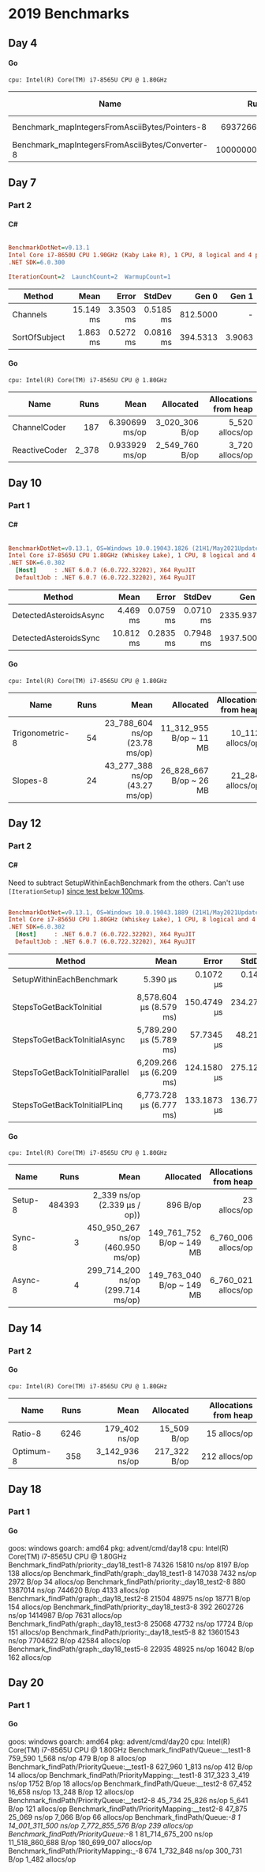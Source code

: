 # 2019 Benchmarks

## Day 4

#### Go

````
cpu: Intel(R) Core(TM) i7-8565U CPU @ 1.80GHz
````

| Name | Runs | Mean | Allocated | Allocations from heap |
|---------------------------------------	|-----------------:	|--------------------:	|---------------------:	|-------------------------------------------:	|
| Benchmark_mapIntegersFromAsciiBytes/Pointers-8 | 693726696 | 1.815 ns/op |  0 B/op | 0 allocs/op |
| Benchmark_mapIntegersFromAsciiBytes/Converter-8 | 1000000000 |  0.8019 ns/op | 0 B/op	| 0 allocs/op |

## Day 7
### Part 2

#### C#
``` ini

BenchmarkDotNet=v0.13.1
Intel Core i7-8650U CPU 1.90GHz (Kaby Lake R), 1 CPU, 8 logical and 4 physical cores
.NET SDK=6.0.300

IterationCount=2  LaunchCount=2  WarmupCount=1  

```
|        Method |      Mean |     Error |    StdDev |    Gen 0 |  Gen 1 | Allocated |
|-------------- |----------:|----------:|----------:|---------:|-------:|----------:|
|      Channels | 15.149 ms | 3.3503 ms | 0.5185 ms | 812.5000 |      - |      3 MB |
| SortOfSubject |  1.863 ms | 0.5272 ms | 0.0816 ms | 394.5313 | 3.9063 |      2 MB |

#### Go
````
cpu: Intel(R) Core(TM) i7-8565U CPU @ 1.80GHz
````

| Name | Runs | Mean | Allocated | Allocations from heap |
|---------------------------------------	|-----------------:	|--------------------:	|---------------------:	|-------------------------------------------:	|
| ChannelCoder | 187 | 6.390699 ms/op |  3_020_306 B/op | 5_520 allocs/op |
| ReactiveCoder | 2_378 |  0.933929 ms/op | 2_549_760 B/op	| 3_720 allocs/op |

## Day 10
### Part 1

#### C#
``` ini

BenchmarkDotNet=v0.13.1, OS=Windows 10.0.19043.1826 (21H1/May2021Update)
Intel Core i7-8565U CPU 1.80GHz (Whiskey Lake), 1 CPU, 8 logical and 4 physical cores
.NET SDK=6.0.302
  [Host]     : .NET 6.0.7 (6.0.722.32202), X64 RyuJIT
  DefaultJob : .NET 6.0.7 (6.0.722.32202), X64 RyuJIT


```
|                 Method |      Mean |     Error |    StdDev |     Gen 0 |   Gen 1 | Allocated |
|----------------------- |----------:|----------:|----------:|----------:|--------:|----------:|
| DetectedAsteroidsAsync |  4.469 ms | 0.0759 ms | 0.0710 ms | 2335.9375 | 15.6250 |      8 MB |
|  DetectedAsteroidsSync | 10.812 ms | 0.2835 ms | 0.7948 ms | 1937.5000 |       - |      8 MB |

#### Go
````
cpu: Intel(R) Core(TM) i7-8565U CPU @ 1.80GHz
````

| Name | Runs | Mean | Allocated | Allocations from heap |
|---------------------------------------	|-----------------:	|--------------------:	|---------------------:	|-------------------------------------------:	|
| Trigonometric-8 | 54 | 23_788_604 ns/op (23.78 ms/op) |  11_312_955 B/op ~ 11 MB | 10_112 allocs/op |
| Slopes-8 | 24 |  43_277_388 ns/op (43.27 ms/op) | 26_828_667 B/op ~ 26 MB	| 21_284 allocs/op |

## Day 12
### Part 2

#### C#

Need to subtract SetupWithinEachBenchmark from the others. Can't use `[IterationSetup]` [since test below 100ms](https://benchmarkdotnet.org/articles/samples/IntroSetupCleanupIteration.html).

``` ini

BenchmarkDotNet=v0.13.1, OS=Windows 10.0.19043.1889 (21H1/May2021Update)
Intel Core i7-8565U CPU 1.80GHz (Whiskey Lake), 1 CPU, 8 logical and 4 physical cores
.NET SDK=6.0.302
  [Host]     : .NET 6.0.7 (6.0.722.32202), X64 RyuJIT
  DefaultJob : .NET 6.0.7 (6.0.722.32202), X64 RyuJIT


```
|                          Method |         Mean |       Error |      StdDev |    Ratio | RatioSD |     Gen 0 | Allocated |
|-------------------------------- |-------------:|------------:|------------:|---------:|--------:|----------:|----------:|
|        SetupWithinEachBenchmark |     5.390 μs |   0.1072 μs |   0.1468 μs |     1.00 |    0.00 |    1.6327 |      7 KB |
|         StepsToGetBackToInitial | 8,578.604 μs (8.579 ms) | 150.4749 μs | 234.2713 μs | 1,587.32 |   62.53 | 1875.0000 |  7,704 KB |
|    StepsToGetBackToInitialAsync | 5,789.290 μs (5.789 ms) |  57.7345 μs |  48.2109 μs | 1,071.77 |   28.91 | 1898.4375 |  7,705 KB |
| StepsToGetBackToInitialParallel | 6,209.266 μs (6.209 ms) | 124.1580 μs | 275.1256 μs | 1,138.94 |   49.67 | 1898.4375 |  7,707 KB |
|    StepsToGetBackToInitialPLinq | 6,773.728 μs (6.777 ms) | 133.1873 μs | 136.7736 μs | 1,249.72 |   48.94 | 1898.4375 |  7,709 KB |

#### Go
````
cpu: Intel(R) Core(TM) i7-8565U CPU @ 1.80GHz
````

| Name | Runs | Mean | Allocated | Allocations from heap |
|---------------------------------------	|-----------------:	|--------------------:	|---------------------:	|-------------------------------------------:	|
| Setup-8 | 484393 | 2_339 ns/op (2.339 μs / op)) |  896 B/op | 23 allocs/op |
| Sync-8 | 3 |  450_950_267 ns/op (460.950 ms/op) | 149_761_752 B/op ~ 149 MB	| 6_760_006 allocs/op |
| Async-8 | 4 |  299_714_200 ns/op (299.714 ms/op) | 149_763_040 B/op ~ 149 MB	| 6_760_021 allocs/op |

## Day 14
### Part 2

#### Go
````
cpu: Intel(R) Core(TM) i7-8565U CPU @ 1.80GHz
````

| Name | Runs | Mean | Allocated | Allocations from heap |
|---------------------------------------	|-----------------:	|--------------------:	|---------------------:	|-------------------------------------------:	|
| Ratio-8 | 6246 | 179_402 ns/op |  15_509 B/op | 15 allocs/op |
| Optimum-8 | 358 |  3_142_936 ns/op | 217_322 B/op	| 212 allocs/op |

## Day 18
### Part 1
#### Go
goos: windows
goarch: amd64
pkg: advent/cmd/day18
cpu: Intel(R) Core(TM) i7-8565U CPU @ 1.80GHz
Benchmark_findPath/priority:_day18_test1-8                 74326             15810 ns/op            8197 B/op        138 allocs/op
Benchmark_findPath/graph:_day18_test1-8                   147038              7432 ns/op            2972 B/op         34 allocs/op
Benchmark_findPath/priority:_day18_test2-8                   880           1387014 ns/op          744620 B/op       4133 allocs/op
Benchmark_findPath/graph:_day18_test2-8                    21504             48975 ns/op           18771 B/op        154 allocs/op
Benchmark_findPath/priority:_day18_test3-8                   392           2602726 ns/op         1414987 B/op       7631 allocs/op
Benchmark_findPath/graph:_day18_test3-8                    25068             47732 ns/op           17724 B/op        151 allocs/op
Benchmark_findPath/priority:_day18_test5-8                    82          13601543 ns/op         7704622 B/op      42584 allocs/op
Benchmark_findPath/graph:_day18_test5-8                    22935             48925 ns/op           16042 B/op        162 allocs/op

## Day 20
### Part 1
#### Go

goos: windows
goarch: amd64
pkg: advent/cmd/day20
cpu: Intel(R) Core(TM) i7-8565U CPU @ 1.80GHz
Benchmark_findPath/Queue:__test1-8                        759_590                1_568 ns/op             479 B/op            8 allocs/op
Benchmark_findPath/PriorityQueue:__test1-8                627_960                1_813 ns/op             412 B/op           14 allocs/op
Benchmark_findPath/PriorityMapping:__test1-8              317_323                3_419 ns/op            1752 B/op           18 allocs/op
Benchmark_findPath/Queue:__test2-8                         67_452               16_658 ns/op          13_248 B/op           12 allocs/op
Benchmark_findPath/PriorityQueue:__test2-8                 45_734               25_826 ns/op           5_641 B/op          121 allocs/op
Benchmark_findPath/PriorityMapping:__test2-8               47_875               25_069 ns/op           7_066 B/op           66 allocs/op
Benchmark_findPath/Queue:_-8                                    1       14_001_311_500 ns/op   7_772_855_576 B/op          239 allocs/op
Benchmark_findPath/PriorityQueue:_-8                            1       81_714_675_200 ns/op  11_518_860_688 B/op  180_699_007 allocs/op
Benchmark_findPath/PriorityMapping:_-8                        674            1_732_848 ns/op         300_731 B/op        1_482 allocs/op